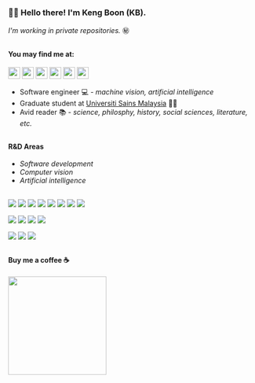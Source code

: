 ### 👋😎 Hello there! I'm Keng Boon (KB).
*I'm working in private repositories.* ㊙️
##
#### You may find me at:
<a href="https://www.linkedin.com/in/kengboon" target="_blank"><img src="https://img.shields.io/badge/LinkedIn-0077B5?style=for-the-badge&logo=linkedin&logoColor=white" height="24"/></a> <a href="https://github.com/kengboon"><img src="https://img.shields.io/badge/GitHub-100000?style=for-the-badge&logo=github&logoColor=white" height="24"/></a> <a href="https://huggingface.co/kengboon" target="_blank"><img src="https://img.shields.io/badge/Hugging%20Face-EA9F00?style=for-the-badge" height="24"/></a> <a href="https://orcid.org/0000-0001-8128-1948" target="_blank"><img src="https://img.shields.io/badge/ORCID-A6CE39?style=for-the-badge&logo=ORCID&logoColor=white" height="24"/></a> <a href="https://scholar.google.com/citations?user=hHucHjMAAAAJ" target="_blank"><img src="https://img.shields.io/badge/Google%20Scholar-4285F4?style=for-the-badge&logo=google-scholar&logoColor=white" height="24"/></a> <a href="https://ko-fi.com/woolf42" target="_blank"><img src="https://img.shields.io/badge/Ko--fi-F16061?style=for-the-badge&logo=ko-fi&logoColor=white" height="24"/></a>

- Software engineer 💻 - *machine vision, artificial intelligence*
- Graduate student at [Universiti Sains Malaysia](https://cs.usm.my) 👨‍🎓
- Avid reader 📚 - *science, philosphy, history, social sciences, literature, etc.*

##
#### R&D Areas
- *Software development*
- *Computer vision*
- *Artificial intelligence*

##
<img src="https://img.shields.io/badge/-Python-black.svg?logo=python&logoColor=3776ab"/> <img src="https://img.shields.io/badge/-C%23-black.svg?logo=c-sharp&logoColor=239120"/> <img src="https://img.shields.io/badge/-C%2b%2b-black.svg?logo=c%2b%2b&logoColor=00599C"/> <img src="https://img.shields.io/badge/-JavaScript-black.svg?logo=Javascript&logoColor=f7df10"/> <img src="https://img.shields.io/badge/-PyTorch-black.svg?logo=pytorch&logoColor=EE4C2C"/> <img src="https://img.shields.io/badge/-OpenCV-black.svg?logo=opencv&logoColor=00F200"/> <img src="https://img.shields.io/badge/-FastAPI-black.svg?logo=FastAPI&logoColor=009688"/>  <img src="https://img.shields.io/badge/-Gymnasium-black.svg?logo=openaigym&logoColor=0081a3"/>

<img src="https://img.shields.io/badge/-Visual%20Studio-black.svg?logo=visual-studio&logoColor=5C2D91"/> <img src="https://img.shields.io/badge/-Visual%20Studio%20Code-black.svg?logo=visual-studio-code&logoColor=007ACC"/> <img src="https://img.shields.io/badge/-Git-black.svg?logo=git&logoColor=F05032"/> <a href="https://github.com/kengboon"><img src="https://img.shields.io/badge/-GitHub-black.svg?logo=github"/></a> 

<a href="https://orcid.org/0000-0001-8128-1948" target="_blank"><img src="https://img.shields.io/badge/-ORCID-black.svg?logo=ORCID&logoColor=A6CE39"/></a> <a href="https://scholar.google.com/citations?user=hHucHjMAAAAJ" target="_blank"><img src="https://img.shields.io/badge/-Google%20Scholar-black.svg?logo=google-scholar&logoColor=4285F4"/></a> <img src="https://img.shields.io/badge/-Overleaf-black.svg?logo=overleaf&logoColor=47A141"/>

## 
#### Buy me a coffee ☕
<a href="https://ko-fi.com/woolf42" target="_blank"><img src="https://user-images.githubusercontent.com/5046671/197377067-ce6016ae-6368-47b6-a4eb-903eb7b0af9c.png" width="200" alt=""/></a>
